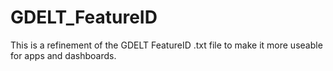 # GDELT_FeatureID
This is a refinement of the GDELT FeatureID .txt file to make it more useable for apps and dashboards.
